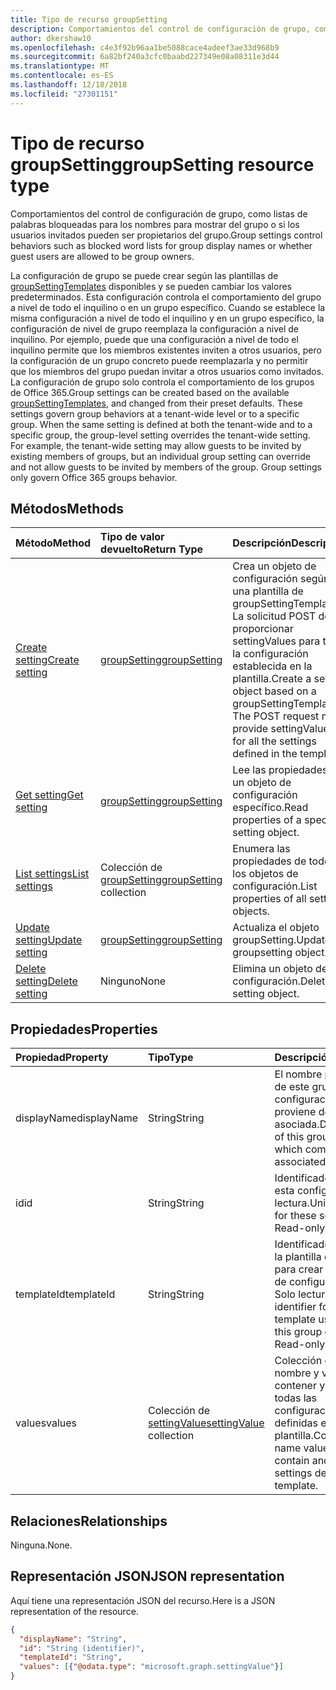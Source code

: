 ```yaml
---
title: Tipo de recurso groupSetting
description: Comportamientos del control de configuración de grupo, como listas de palabras bloqueadas para los nombres para mostrar del grupo o si los usuarios invitados pueden ser propietarios del grupo.
author: dkershaw10
ms.openlocfilehash: c4e3f92b96aa1be5088cace4adeef3ae33d968b9
ms.sourcegitcommit: 6a82bf240a3cfc0baabd227349e08a08311e3d44
ms.translationtype: MT
ms.contentlocale: es-ES
ms.lasthandoff: 12/18/2018
ms.locfileid: "27301151"
---
```

# <a name="groupsetting-resource-type"></a><span data-ttu-id="67fd3-103">Tipo de recurso groupSetting</span><span class="sxs-lookup"><span data-stu-id="67fd3-103">groupSetting resource type</span></span>

<span data-ttu-id="67fd3-104">Comportamientos del control de configuración de grupo, como listas de palabras bloqueadas para los nombres para mostrar del grupo o si los usuarios invitados pueden ser propietarios del grupo.</span><span class="sxs-lookup"><span data-stu-id="67fd3-104">Group settings control behaviors such as blocked word lists for group display names or whether guest users are allowed to be group owners.</span></span>

<span data-ttu-id="67fd3-p101">La configuración de grupo se puede crear según las plantillas de [groupSettingTemplates](groupsettingtemplate.md) disponibles y se pueden cambiar los valores predeterminados. Esta configuración controla el comportamiento del grupo a nivel de todo el inquilino o en un grupo específico. Cuando se establece la misma configuración a nivel de todo el inquilino y en un grupo específico, la configuración de nivel de grupo reemplaza la configuración a nivel de inquilino.  Por ejemplo, puede que una configuración a nivel de todo el inquilino permite que los miembros existentes inviten a otros usuarios, pero la configuración de un grupo concreto puede reemplazarla y no permitir que los miembros del grupo puedan invitar a otros usuarios como invitados. La configuración de grupo solo controla el comportamiento de los grupos de Office 365.</span><span class="sxs-lookup"><span data-stu-id="67fd3-p101">Group settings can be created based on the available [groupSettingTemplates](groupsettingtemplate.md), and changed from their preset defaults. These settings govern group behaviors at a tenant-wide level or to a specific group. When the same setting is defined at both the tenant-wide and to a specific group, the group-level setting overrides the tenant-wide setting.  For example, the tenant-wide setting may allow guests to be invited by existing members of groups, but an individual group setting can override and not allow guests to be invited by members of the group. Group settings only govern Office 365 groups behavior.</span></span>

## <a name="methods"></a><span data-ttu-id="67fd3-110">Métodos</span><span class="sxs-lookup"><span data-stu-id="67fd3-110">Methods</span></span>

| <span data-ttu-id="67fd3-111">Método</span><span class="sxs-lookup"><span data-stu-id="67fd3-111">Method</span></span> | <span data-ttu-id="67fd3-112">Tipo de valor devuelto</span><span class="sxs-lookup"><span data-stu-id="67fd3-112">Return Type</span></span> | <span data-ttu-id="67fd3-113">Descripción</span><span class="sxs-lookup"><span data-stu-id="67fd3-113">Description</span></span> |
|:---------------|:--------|:----------|
|[<span data-ttu-id="67fd3-114">Create setting</span><span class="sxs-lookup"><span data-stu-id="67fd3-114">Create setting</span></span>](../api/groupsetting-post-groupsettings.md) | [<span data-ttu-id="67fd3-115">groupSetting</span><span class="sxs-lookup"><span data-stu-id="67fd3-115">groupSetting</span></span>](groupsetting.md) |<span data-ttu-id="67fd3-p102">Crea un objeto de configuración según una plantilla de groupSettingTemplate. La solicitud POST debe proporcionar settingValues para toda la configuración establecida en la plantilla.</span><span class="sxs-lookup"><span data-stu-id="67fd3-p102">Create a setting object based on a groupSettingTemplate. The POST request must provide settingValues for all the settings defined in the template.</span></span> |
|[<span data-ttu-id="67fd3-118">Get setting</span><span class="sxs-lookup"><span data-stu-id="67fd3-118">Get setting</span></span>](../api/groupsetting-get.md) | [<span data-ttu-id="67fd3-119">groupSetting</span><span class="sxs-lookup"><span data-stu-id="67fd3-119">groupSetting</span></span>](groupsetting.md) | <span data-ttu-id="67fd3-120">Lee las propiedades de un objeto de configuración específico.</span><span class="sxs-lookup"><span data-stu-id="67fd3-120">Read properties of a specific setting object.</span></span> |
|[<span data-ttu-id="67fd3-121">List settings</span><span class="sxs-lookup"><span data-stu-id="67fd3-121">List settings</span></span>](../api/groupsetting-list.md) | <span data-ttu-id="67fd3-122">Colección de [groupSetting](groupsetting.md)</span><span class="sxs-lookup"><span data-stu-id="67fd3-122">[groupSetting](groupsetting.md) collection</span></span> | <span data-ttu-id="67fd3-123">Enumera las propiedades de todos los objetos de configuración.</span><span class="sxs-lookup"><span data-stu-id="67fd3-123">List properties of all setting objects.</span></span> |
|[<span data-ttu-id="67fd3-124">Update setting</span><span class="sxs-lookup"><span data-stu-id="67fd3-124">Update setting</span></span>](../api/groupsetting-update.md) | [<span data-ttu-id="67fd3-125">groupSetting</span><span class="sxs-lookup"><span data-stu-id="67fd3-125">groupSetting</span></span>](groupsetting.md) | <span data-ttu-id="67fd3-126">Actualiza el objeto groupSetting.</span><span class="sxs-lookup"><span data-stu-id="67fd3-126">Update groupsetting object.</span></span> |
|[<span data-ttu-id="67fd3-127">Delete setting</span><span class="sxs-lookup"><span data-stu-id="67fd3-127">Delete setting</span></span>](../api/groupsetting-delete.md) | <span data-ttu-id="67fd3-128">Ninguno</span><span class="sxs-lookup"><span data-stu-id="67fd3-128">None</span></span> | <span data-ttu-id="67fd3-129">Elimina un objeto de configuración.</span><span class="sxs-lookup"><span data-stu-id="67fd3-129">Delete a setting object.</span></span> |

## <a name="properties"></a><span data-ttu-id="67fd3-130">Propiedades</span><span class="sxs-lookup"><span data-stu-id="67fd3-130">Properties</span></span>

| <span data-ttu-id="67fd3-131">Propiedad</span><span class="sxs-lookup"><span data-stu-id="67fd3-131">Property</span></span> | <span data-ttu-id="67fd3-132">Tipo</span><span class="sxs-lookup"><span data-stu-id="67fd3-132">Type</span></span> | <span data-ttu-id="67fd3-133">Descripción</span><span class="sxs-lookup"><span data-stu-id="67fd3-133">Description</span></span> |
|:---------------|:--------|:----------|
|<span data-ttu-id="67fd3-134">displayName</span><span class="sxs-lookup"><span data-stu-id="67fd3-134">displayName</span></span>|<span data-ttu-id="67fd3-135">String</span><span class="sxs-lookup"><span data-stu-id="67fd3-135">String</span></span>| <span data-ttu-id="67fd3-136">El nombre para mostrar de este grupo de configuraciones, que proviene de la plantilla asociada.</span><span class="sxs-lookup"><span data-stu-id="67fd3-136">Display name of this group of settings, which comes from the associated template.</span></span> |
|<span data-ttu-id="67fd3-137">id</span><span class="sxs-lookup"><span data-stu-id="67fd3-137">id</span></span>|<span data-ttu-id="67fd3-138">String</span><span class="sxs-lookup"><span data-stu-id="67fd3-138">String</span></span>| <span data-ttu-id="67fd3-p103">Identificador único de esta configuración. Solo lectura.</span><span class="sxs-lookup"><span data-stu-id="67fd3-p103">Unique identifier for these settings. Read-only.</span></span> |
|<span data-ttu-id="67fd3-141">templateId</span><span class="sxs-lookup"><span data-stu-id="67fd3-141">templateId</span></span>|<span data-ttu-id="67fd3-142">String</span><span class="sxs-lookup"><span data-stu-id="67fd3-142">String</span></span>| <span data-ttu-id="67fd3-p104">Identificador único para la plantilla que se usa para crear este grupo de configuraciones. Solo lectura.</span><span class="sxs-lookup"><span data-stu-id="67fd3-p104">Unique identifier for the template used to create this group of settings. Read-only.</span></span> |
|<span data-ttu-id="67fd3-145">values</span><span class="sxs-lookup"><span data-stu-id="67fd3-145">values</span></span>|<span data-ttu-id="67fd3-146">Colección de [settingValue](settingvalue.md)</span><span class="sxs-lookup"><span data-stu-id="67fd3-146">[settingValue](settingvalue.md) collection</span></span>| <span data-ttu-id="67fd3-p105">Colección de pares de nombre y valor. Debe contener y establecer todas las configuraciones definidas en la plantilla.</span><span class="sxs-lookup"><span data-stu-id="67fd3-p105">Collection of name value pairs. Must contain and set all the settings defined in the template.</span></span> |

## <a name="relationships"></a><span data-ttu-id="67fd3-149">Relaciones</span><span class="sxs-lookup"><span data-stu-id="67fd3-149">Relationships</span></span>

<span data-ttu-id="67fd3-150">Ninguna.</span><span class="sxs-lookup"><span data-stu-id="67fd3-150">None.</span></span>

## <a name="json-representation"></a><span data-ttu-id="67fd3-151">Representación JSON</span><span class="sxs-lookup"><span data-stu-id="67fd3-151">JSON representation</span></span>

<span data-ttu-id="67fd3-152">Aquí tiene una representación JSON del recurso.</span><span class="sxs-lookup"><span data-stu-id="67fd3-152">Here is a JSON representation of the resource.</span></span>

<!--{
  "blockType": "resource",
  "openType": true,
  "optionalProperties": [],
  "keyProperty": "id",
  "baseType": "microsoft.graph.entity",
  "@odata.type": "microsoft.graph.groupSetting"
}-->

```json
{
  "displayName": "String",
  "id": "String (identifier)",
  "templateId": "String",
  "values": [{"@odata.type": "microsoft.graph.settingValue"}]
}

```


<!-- uuid: 8fcb5dbc-d5aa-4681-8e31-b001d5168d79
2015-10-25 14:57:30 UTC -->
<!-- {
  "type": "#page.annotation",
  "description": "groupSetting resource",
  "keywords": "",
  "section": "documentation",
  "tocPath": ""
}-->